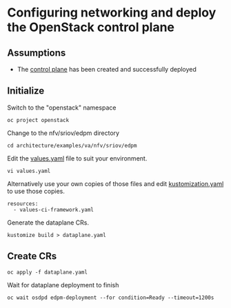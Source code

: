 # Configuring networking and deploy the OpenStack control plane

## Assumptions

- The [control plane](control-plane.md) has been created and successfully deployed

## Initialize

Switch to the "openstack" namespace
```
oc project openstack
```
Change to the nfv/sriov/edpm directory
```
cd architecture/examples/va/nfv/sriov/edpm
```
Edit the [values.yaml](values.yaml) file to suit 
your environment.
```
vi values.yaml
```
Alternatively use your own copies of those files and edit
[kustomization.yaml](kustomization.yaml) to use those copies.
```
resources:
  - values-ci-framework.yaml
```

Generate the dataplane CRs.
```
kustomize build > dataplane.yaml
```

## Create CRs
```
oc apply -f dataplane.yaml
```

Wait for dataplane deployment to finish
```
oc wait osdpd edpm-deployment --for condition=Ready --timeout=1200s
```
